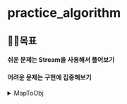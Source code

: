 # practice_algorithm

<h2>👩‍💻목표</h2>
<h4>쉬운 문제는 Stream을 사용해서 풀어보기</h4>
<h4>어려운 문제는 구현에 집중해보기</h4>

<details>
<summary>MapToObj</summary>
  <h5>📌MapToObj( )는 원시타입 Stream => 일반적인 stream객체로 변환</h5>
  <h5>📌원시타입 stream(IntStream.range(0, N)) => 일반적인 stream Stream<String></h5>
  <a href="https://www.geeksforgeeks.org/intstream-maptoobj-java">IntStream mapToObj() in Java</a>
  <hr/>
    
```java
for(int i=0; i<N; i++) {
  for(int j=0; j<N; j++) {
    ...
  }
  sb.append(rank).append(" ");
}

=> IntStream.range(0, N)
  .mapToObj(i -> {
    for(int j=0; j<N; j++) {
      ...
    }
    return String.valueOf(rank);
  })
    .collect(Collectors.joining(" "));
```
</details>
